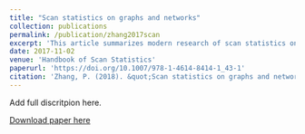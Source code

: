 ```yaml
---
title: "Scan statistics on graphs and networks"
collection: publications
permalink: /publication/zhang2017scan
excerpt: 'This article summarizes modern research of scan statistics on graphs and networks. These statistics arise naturally in the scanning of time and space looking for clusters of anomalous entities or events. We review theories and methodologies of constructing scan statistics for both static and dynamic graphs, in both purely spatial and spatio temporal frameworks. We also review several popular convex approximation algorithms for computing scan statistics in this article.'
date: 2017-11-02
venue: 'Handbook of Scan Statistics'
paperurl: 'https://doi.org/10.1007/978-1-4614-8414-1_43-1'
citation: 'Zhang, P. (2018). &quot;Scan statistics on graphs and networks.&quot; In Glaz, J. and Koutras, M. V. (Eds.) <i>Handbook of Scan Statistics</i>. Springer, New York, NY.'
---
```

Add full discritpion here.

[Download paper here](https://doi.org/10.1093/comnet/cnaa038)


